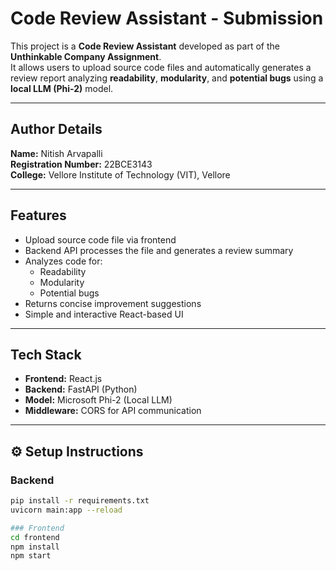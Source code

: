 #  Code Review Assistant - Submission  

This project is a **Code Review Assistant** developed as part of the **Unthinkable Company Assignment**.  
It allows users to upload source code files and automatically generates a review report analyzing **readability**, **modularity**, and **potential bugs** using a **local LLM (Phi-2)** model.

---

##  Author Details  
**Name:** Nitish Arvapalli  
**Registration Number:** 22BCE3143  
**College:** Vellore Institute of Technology (VIT), Vellore  

---

##  Features  
- Upload source code file via frontend  
- Backend API processes the file and generates a review summary  
- Analyzes code for:
  - Readability  
  - Modularity  
  - Potential bugs  
- Returns concise improvement suggestions  
- Simple and interactive React-based UI  

---

##  Tech Stack  
- **Frontend:** React.js  
- **Backend:** FastAPI (Python)  
- **Model:** Microsoft Phi-2 (Local LLM)  
- **Middleware:** CORS for API communication  

---

## ⚙️ Setup Instructions  
### Backend  
```bash
pip install -r requirements.txt
uvicorn main:app --reload

```
```bash
### Frontend
cd frontend
npm install
npm start
```
